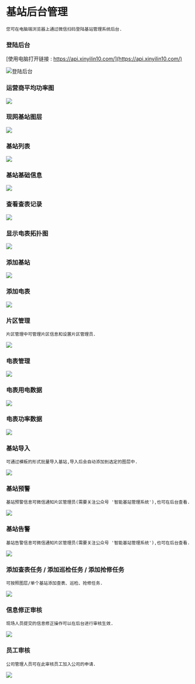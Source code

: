 # 基站后台管理

```
您可在电脑端浏览器上通过微信扫码登陆基站管理系统后台.
```



### 登陆后台

[使用电脑打开链接  : https://api.xinyilin10.com/](https://api.xinyilin10.com/)


![登陆后台](https://tva1.sinaimg.cn/large/006tNbRwly1g9jhomms7xg30bn073x6w.gif)



### 运营商平均功率图

![](https://tva1.sinaimg.cn/large/006tNbRwly1g9jhtrfpumj31400p0dl1.jpg)



### 现网基站图层

![](https://tva1.sinaimg.cn/large/006tNbRwly1g9jhuv1scbj31400p0u0x.jpg)



### 基站列表

![](https://tva1.sinaimg.cn/large/006tNbRwly1g9jhx705itj31400p0qd3.jpg)



### 基站基础信息

![](https://tva1.sinaimg.cn/large/006tNbRwly1g9jhxuu9kdj31400p07cv.jpg)



### 查看查表记录

![](https://tva1.sinaimg.cn/large/006tNbRwly1g9jhz13tjrj31400p07d2.jpg)



### 显示电表拓扑图

![](https://tva1.sinaimg.cn/large/006tNbRwly1g9jhzfxvydj31400p0dte.jpg)



### 添加基站

![](https://tva1.sinaimg.cn/large/006tNbRwly1g9ji01iwcxj31400p07gp.jpg)



### 添加电表

![](https://tva1.sinaimg.cn/large/006tNbRwly1g9ji0annqrj31400p0gx5.jpg)



### 片区管理

```
片区管理中可管理片区信息和设置片区管理员.
```

![](https://tva1.sinaimg.cn/large/006tNbRwly1g9ji0uslb5j31400p0q68.jpg)



### 电表管理

![](https://tva1.sinaimg.cn/large/006tNbRwly1g9ji1ghwukj31400p07ay.jpg)



### 电表用电数据

![](https://tva1.sinaimg.cn/large/006tNbRwly1g9ji2jzkezj31400p0gpn.jpg)



### 电表功率数据

![](https://tva1.sinaimg.cn/large/006tNbRwly1g9ji30ov4zj31400p0aec.jpg)



### 基站导入

```
可通过模板的形式批量导入基站,导入后会自动添加到选定的图层中.
```

![](https://tva1.sinaimg.cn/large/006tNbRwly1g9ji3vn0trj31400p0dix.jpg)



### 基站预警

```
基站预警信息可微信通知片区管理员(需要关注公众号 '智能基站管理系统'),也可在后台查看.
```

![](https://tva1.sinaimg.cn/large/006tNbRwly1g9ji477dx0j31400p0jzu.jpg)



### 基站告警

```
基站告警信息可微信通知片区管理员(需要关注公众号 '智能基站管理系统'),也可在后台查看.
```

![](https://tva1.sinaimg.cn/large/006tNbRwly1g9ji4f2ft3j31400p0n43.jpg)



### 添加查表任务 / 添加巡检任务 / 添加抢修任务

```
可按照图层/单个基站添加查表、巡检、抢修任务.
```

![](https://tva1.sinaimg.cn/large/006tNbRwly1g9ji5d1ecij31400p0jwf.jpg)



### 信息修正审核

```
现场人员提交的信息修正操作可以在后台进行审核生效.
```

![](https://tva1.sinaimg.cn/large/006tNbRwly1g9ji696yk2j31400p0n8a.jpg)



### 员工审核

```
公司管理人员可在此审核员工加入公司的申请.
```

![](https://tva1.sinaimg.cn/large/006tNbRwly1g9ji6n7cqoj31400p0q65.jpg)